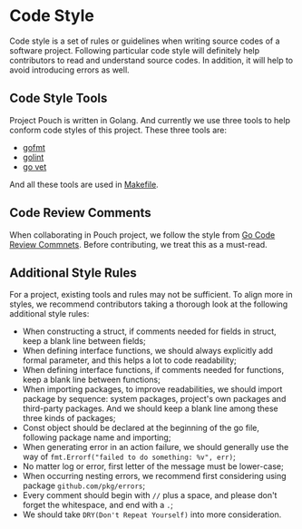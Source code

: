 # Code Style

Code style is a set of rules or guidelines when writing source codes of a software project. Following particular code style will definitely help contributors to read and understand source codes. In addition, it will help to avoid introducing errors as well.

## Code Style Tools

Project Pouch is written in Golang. And currently we use three tools to help conform code styles of this project. These three tools are:

* [gofmt](https://golang.org/cmd/gofmt)
* [golint](https://github.com/golang/lint)
* [go vet](https://golang.org/cmd/vet/)

And all these tools are used in [Makefile](../../Makefile).

## Code Review Comments

When collaborating in Pouch project, we follow the style from [Go Code Review Commnets](https://github.com/golang/go/wiki/CodeReviewComments). Before contributing, we treat this as a must-read.

## Additional Style Rules

For a project, existing tools and rules may not be sufficient. To align more in styles, we recommend contributors taking a thorough look at the following additional style rules:

* When constructing a struct, if comments needed for fields in struct, keep a blank line between fields;
* When defining interface functions, we should always explicitly add formal parameter, and this helps a lot to code readability;
* When defining interface functions, if comments needed for functions, keep a blank line between functions;
* When importing packages, to improve readabilities, we should import package by sequence: system packages, project's own packages and third-party packages. And we should keep a blank line among these three kinds of packages;
* Const object should be declared at the beginning of the go file, following package name and importing;
* When generating error in an action failure, we should generally use the way of `fmt.Errorf("failed to do something: %v", err)`;
* No matter log or error, first letter of the message must be lower-case;
* When occurring nesting errors, we recommend first considering using package `github.com/pkg/errors`;
* Every comment should begin with `//` plus a space, and please don't forget the whitespace, and end with a `.`;
* We should take `DRY(Don't Repeat Yourself)` into more consideration.
